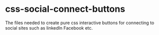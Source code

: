 css-social-connect-buttons
==========================

The files needed to create pure css interactive buttons for connecting to social sites such as linkedIn Facebook etc.